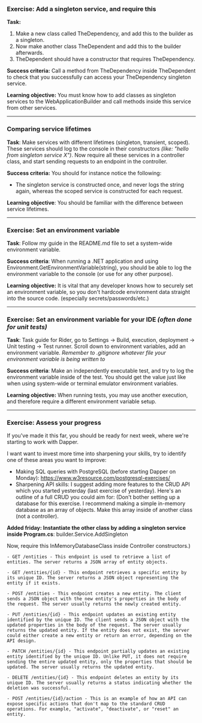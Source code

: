 ### Exercise: Add a singleton service, and require this

**Task:** 
1. Make a new class called TheDependency, and add this to the builder as a singleton. 
2. Now make another class TheDependent and add this to the builder afterwards. 
3. TheDependent should have a constructor that requires TheDependency. 

**Success criteria:** 
Call a method from TheDependency inside TheDependent to check that you successfully can access your TheDependency singleton service.

**Learning objective:** You must know how to add classes as singleton services to the WebApplicationBuilder and call methods inside this service from other services.

---


### Comparing service lifetimes

**Task**: Make services with different lifetimes (singleton, transient, scoped). These services should log to the console in their constructors *(like: "hello from singleton service X")*. Now require all these services in a controller class, and start sending requests to an endpoint in the controller.

**Success criteria:** You should for instance notice the following:
- The singleton service is constructed once, and never logs the string again, whereas the scoped service is constructed for each request.

**Learning objective**: You should be familiar with the difference between service lifetimes.

---

### Exercise: Set an environment variable

**Task**: Follow my guide in the README.md file to set a system-wide environment variable.

**Success criteria**: When running a .NET application and using Environment.GetEnvironmentVariable(string),
you should be able to log the environment variable to the console (or use for any other purpose).

**Learning objective:** It is vital that any developer knows how to securely set an environment variable, so you don't hardcode environment data straight into the source code. (especially secrets/passwords/etc.)

---

### Exercise: Set an environment variable for your IDE *(often done for unit tests)*

**Task**: Task guide for Rider, go to Settings -> Build, execution, deployment -> Unit testing -> Test runner. Scroll down to environment variables, add an environment variable.
*Remember to .gitignore whatever file your environment variable is being written to*

**Success criteria**: Make an independently executable test, and try to log the environment variable inside of the test. You should get the value just like when using system-wide or terminal emulator environment variables.

**Learning objective:** When running tests, you may use another execution, and therefore require a different environment variable setup.

---

### Exercise: Assess your progress

If you've made it this far, you should be ready for next week, where we're starting to work with Dapper.

I want want to invest more time into sharpening your skills, try to identify one of these areas you want to improve:

- Making SQL queries with PostgreSQL (before starting Dapper on Monday): https://www.w3resource.com/postgresql-exercises/ 
- Sharpening API skills: I suggest adding more features to the CRUD API which you started yesterday (last exercise of yesterday). Here's an outline of a full CRUD you could aim for: 
(Don't bother setting up a database for this exercise. I recommend making a simple in-memory database as an array of objects. Make this array inside of another class (not a controller).

**Added friday: Instantiate the other class by adding a singleton service inside Program.cs**:
builder.Service.AddSingleton<InMemoryDatabaseClass>

Now, require this InMemoryDatabaseClass inside Controller constructors.)

    - GET /entities - This endpoint is used to retrieve a list of entities. The server returns a JSON array of entity objects.

    - GET /entities/{id} - This endpoint retrieves a specific entity by its unique ID. The server returns a JSON object representing the entity if it exists.

    - POST /entities - This endpoint creates a new entity. The client sends a JSON object with the new entity's properties in the body of the request. The server usually returns the newly created entity.

    - PUT /entities/{id} - This endpoint updates an existing entity identified by the unique ID. The client sends a JSON object with the updated properties in the body of the request. The server usually returns the updated entity. If the entity does not exist, the server could either create a new entity or return an error, depending on the API design.

    - PATCH /entities/{id} - This endpoint partially updates an existing entity identified by the unique ID. Unlike PUT, it does not require sending the entire updated entity, only the properties that should be updated. The server usually returns the updated entity.

    - DELETE /entities/{id} - This endpoint deletes an entity by its unique ID. The server usually returns a status indicating whether the deletion was successful.

    - POST /entities/{id}/action - This is an example of how an API can expose specific actions that don't map to the standard CRUD operations. For example, "activate", "deactivate", or "reset" an entity.